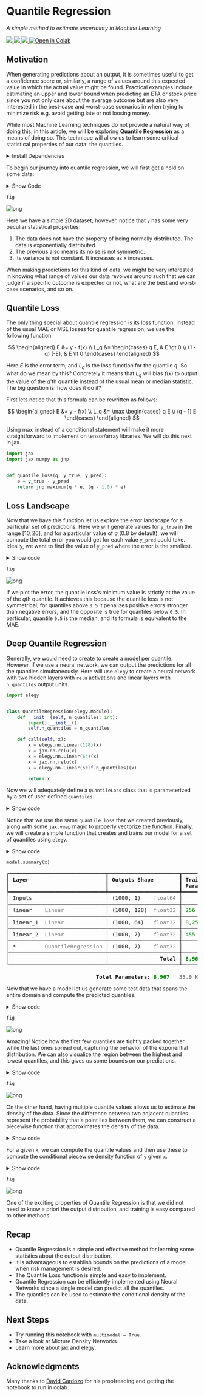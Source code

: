 # Quantile Regression
_A simple method to estimate uncertainty in Machine Learning_

<a href="https://github.com/cgarciae/quantile-regression" target="_parent">
    <img src="https://img.shields.io/badge/R-Open%20Repo-blue"/>
</a>
<a href="https://hackmd.io/@cgarciae/quantile-regression" target="_parent">
    <img src="https://img.shields.io/badge/B-Open%20Blog-blue"/>
</a>
<a href="https://hackmd.io/@cgarciae/quantile-regression-presentation#/" target="_parent">
    <img src="https://img.shields.io/badge/S-Open%20Slides-blue"/>
</a>
<a href="https://colab.research.google.com/github/cgarciae/quantile-regression/blob/master/main.ipynb" target="_parent">
    <img src="https://colab.research.google.com/assets/colab-badge.svg" alt="Open in Colab"/>
</a>



## Motivation
When generating predictions about an output, it is sometimes useful to get a confidence score or, similarly, a range of values around this expected value in which the actual value might be found. Practical examples include estimating an upper and lower bound when predicting an ETA or stock price since you not only care about the average outcome but are also very interested in the best-case and worst-case scenarios in when trying to minimize risk e.g. avoid getting late or not loosing money.

While most Machine Learning techniques do not provide a natural way of doing this, in this article, we will be exploring **Quantile Regression** as a means of doing so. This technique will allow us to learn some critical statistical properties of our data: the quantiles.

<details>
<summary markdown="span">Install Dependencies</summary>


```python
# uncomment to install dependencies
# ! curl -Ls https://raw.githubusercontent.com/cgarciae/quantile-regression/master/requirements.txt > requirements.txt
# ! pip install -qr requirements.txt
# ! pip install -U matplotlib
```

</details>

To begin our journey into quantile regression, we will first get a hold on some data:

<details>
<summary markdown="span">Show Code</summary>


```python
import numpy as np
import matplotlib.pyplot as plt
import os

plt.rcParams["figure.dpi"] = int(os.environ.get("FIGURE_DPI", 150))
plt.rcParams["figure.facecolor"] = os.environ.get("FIGURE_FACECOLOR", "white")
np.random.seed(69)


def create_data(multimodal: bool):
    x = np.random.uniform(0.3, 10, 1000)
    y = np.log(x) + np.random.exponential(0.1 + x / 20.0)

    if multimodal:
        x = np.concatenate([x, np.random.uniform(5, 10, 500)])
        y = np.concatenate([y, np.random.normal(6.0, 0.3, 500)])

    return x[..., None], y[..., None]


multimodal: bool = False

x, y = create_data(multimodal)

fig = plt.figure()
plt.scatter(x[..., 0], y[..., 0], s=20, facecolors="none", edgecolors="k")
plt.close()
```

</details>


```python
fig
```




    
![png](https://raw.githubusercontent.com/cgarciae/quantile-regression/master/README_files/README_6_0.png)
    



Here we have a simple 2D dataset; however, notice that `y` has some very peculiar statistical properties:

1. The data does not have the property of being normally distributed. The data is exponentially distributed.
2. The previous also means its noise is not symmetric.
3. Its variance is not constant. It increases as x increases.

When making predictions for this kind of data, we might be very interested in knowing what range of values our data revolves around such that we can judge if a specific outcome is expected or not, what are the best and worst-case scenarios, and so on.

## Quantile Loss
The only thing special about quantile regression is its loss function. Instead of the usual MAE or MSE losses for quantile regression, we use the following function:

$$
\begin{aligned}
    E &= y - f(x) \\
    L_q &= \begin{cases}
        q  E,     &    E \gt 0  \\
        (1 - q) (-E), &    E \lt 0
    \end{cases}
\end{aligned}
$$

Here $E$ is the error term, and $L_q$ is the loss function for the quantile $q$. So what do we mean by this? Concretely it means that $L_q$ will bias $f(x)$ to output the value of the $q$'th quantile instead of the usual mean or median statistic. The big question is: how does it do it?

First lets notice that this formula can be rewritten as follows:

$$
\begin{aligned}
    E &= y - f(x) \\
    L_q &= \max \begin{cases}
        q  E   \\
        (q - 1) E
    \end{cases}
\end{aligned}
$$

Using $\max$ instead of a conditional statement will make it more straightforward to implement on tensor/array libraries. We will do this next in jax.


```python
import jax
import jax.numpy as jnp


def quantile_loss(q, y_true, y_pred):
    e = y_true - y_pred
    return jnp.maximum(q * e, (q - 1.0) * e)
```

## Loss Landscape
Now that we have this function let us explore the error landscape for a particular set of predictions. Here we will generate values for `y_true` in the range $[10, 20]$, and for a particular value of $q$ (0.8 by default), we will compute the total error you would get for each value `y_pred` could take. Ideally, we want to find the value of `y_pred` where the error is the smallest.

<details>
<summary markdown="span">Show code</summary>


```python
def calculate_error(q):
    y_true = np.linspace(10, 20, 100)
    y_pred = np.linspace(10, 20, 200)

    loss = jax.vmap(quantile_loss, in_axes=(None, None, 0))(q, y_true, y_pred)
    loss = loss.mean(axis=1)

    return y_true, y_pred, loss


q = 0.8
y_true, y_pred, loss = calculate_error(q)
q_true = np.quantile(y_true, q)


fig = plt.figure()
plt.plot(y_pred, loss)
plt.vlines(q_true, 0, loss.max(), linestyles="dashed", colors="k")
plt.gca().set_xlabel("y_pred")
plt.gca().set_ylabel("loss")
plt.title(f"Q({q:.2f}) = {q_true:.1f}")
plt.close()
```

    WARNING:absl:No GPU/TPU found, falling back to CPU. (Set TF_CPP_MIN_LOG_LEVEL=0 and rerun for more info.)


</details>


```python
fig
```




    
![png](https://raw.githubusercontent.com/cgarciae/quantile-regression/master/README_files/README_13_0.png)
    



If we plot the error, the quantile loss's minimum value is strictly at the value of the $q$th quantile. It achieves this because the quantile loss is not symmetrical; for quantiles above `0.5` it penalizes positive  errors stronger than negative errors, and the opposite is true for quantiles below `0.5`. In particular, quantile `0.5` is the median, and its formula is equivalent to the MAE.

## Deep Quantile Regression

Generally, we would need to create to create a model per quantile. However, if we use a neural network, we can output the predictions for all the quantiles simultaneously. Here will use `elegy` to create a neural network with two hidden layers with `relu` activations and linear layers with `n_quantiles` output units.


```python
import elegy


class QuantileRegression(elegy.Module):
    def __init__(self, n_quantiles: int):
        super().__init__()
        self.n_quantiles = n_quantiles

    def call(self, x):
        x = elegy.nn.Linear(128)(x)
        x = jax.nn.relu(x)
        x = elegy.nn.Linear(64)(x)
        x = jax.nn.relu(x)
        x = elegy.nn.Linear(self.n_quantiles)(x)

        return x
```

Now we will adequately define a `QuantileLoss` class that is parameterized by
a set of user-defined `quantiles`.

<details>
<summary markdown="span">Show code</summary>


```python
class QuantileLoss(elegy.Loss):
    def __init__(self, quantiles):
        super().__init__()
        self.quantiles = np.array(quantiles)

    def call(self, y_true, y_pred):
        loss = jax.vmap(quantile_loss, in_axes=(0, None, -1), out_axes=1)(
            self.quantiles, y_true[:, 0], y_pred
        )
        return jnp.sum(loss, axis=-1)
```

</details>

Notice that we use the same `quantile_loss` that we created previously, along with some `jax.vmap` magic to properly vectorize the function. Finally, we will create a simple function that creates and trains our model for a set of quantiles using `elegy`.

<details>
<summary markdown="span">Show code</summary>


```python
import optax


def train_model(quantiles, epochs: int, lr: float, eager: bool):
    model = elegy.Model(
        QuantileRegression(n_quantiles=len(quantiles)),
        loss=QuantileLoss(quantiles),
        optimizer=optax.adamw(lr),
        run_eagerly=eager,
    )

    model.fit(x, y, epochs=epochs, batch_size=64, verbose=0)

    return model


if not multimodal:
    quantiles = (0.05, 0.1, 0.3, 0.5, 0.7, 0.9, 0.95)
else:
    quantiles = np.linspace(0.05, 0.95, 9)

model = train_model(quantiles=quantiles, epochs=3001, lr=1e-4, eager=False)
```

</details>


```python
model.summary(x)
```


<pre style="white-space:pre;overflow-x:auto;line-height:normal;font-family:Menlo,'DejaVu Sans Mono',consolas,'Courier New',monospace">┏━━━━━━━━━━━━━━━━━━━━━━━━━━━━━━┳━━━━━━━━━━━━━━━━━━━━━━┳━━━━━━━━━━━━━━━━━━┳━━━━━━━━━━━━━━━┓
┃<span style="font-weight: bold"> Layer                        </span>┃<span style="font-weight: bold"> Outputs Shape        </span>┃<span style="font-weight: bold"> Trainable        </span>┃<span style="font-weight: bold"> Non-trainable </span>┃
┃                              ┃                      ┃<span style="font-weight: bold"> Parameters       </span>┃<span style="font-weight: bold"> Parameters    </span>┃
┡━━━━━━━━━━━━━━━━━━━━━━━━━━━━━━╇━━━━━━━━━━━━━━━━━━━━━━╇━━━━━━━━━━━━━━━━━━╇━━━━━━━━━━━━━━━┩
│ Inputs                       │ (1000, 1)    <span style="color: #7f7f7f; text-decoration-color: #7f7f7f">float64</span> │                  │               │
├──────────────────────────────┼──────────────────────┼──────────────────┼───────────────┤
│ linear    <span style="color: #7f7f7f; text-decoration-color: #7f7f7f">Linear</span>             │ (1000, 128)  <span style="color: #7f7f7f; text-decoration-color: #7f7f7f">float32</span> │ <span style="color: #008000; text-decoration-color: #008000">256</span>      <span style="color: #7f7f7f; text-decoration-color: #7f7f7f">1.0 KB</span>  │               │
├──────────────────────────────┼──────────────────────┼──────────────────┼───────────────┤
│ linear_1  <span style="color: #7f7f7f; text-decoration-color: #7f7f7f">Linear</span>             │ (1000, 64)   <span style="color: #7f7f7f; text-decoration-color: #7f7f7f">float32</span> │ <span style="color: #008000; text-decoration-color: #008000">8,256</span>    <span style="color: #7f7f7f; text-decoration-color: #7f7f7f">33.0 KB</span> │               │
├──────────────────────────────┼──────────────────────┼──────────────────┼───────────────┤
│ linear_2  <span style="color: #7f7f7f; text-decoration-color: #7f7f7f">Linear</span>             │ (1000, 7)    <span style="color: #7f7f7f; text-decoration-color: #7f7f7f">float32</span> │ <span style="color: #008000; text-decoration-color: #008000">455</span>      <span style="color: #7f7f7f; text-decoration-color: #7f7f7f">1.8 KB</span>  │               │
├──────────────────────────────┼──────────────────────┼──────────────────┼───────────────┤
│ *         <span style="color: #7f7f7f; text-decoration-color: #7f7f7f">QuantileRegression</span> │ (1000, 7)    <span style="color: #7f7f7f; text-decoration-color: #7f7f7f">float32</span> │                  │               │
├──────────────────────────────┼──────────────────────┼──────────────────┼───────────────┤
│<span style="font-weight: bold">                              </span>│<span style="font-weight: bold">                Total </span>│<span style="font-weight: bold"> </span><span style="color: #008000; text-decoration-color: #008000; font-weight: bold">8,967</span><span style="font-weight: bold">    </span><span style="color: #7f7f7f; text-decoration-color: #7f7f7f; font-weight: bold">35.9 KB</span><span style="font-weight: bold"> </span>│<span style="font-weight: bold">               </span>│
└──────────────────────────────┴──────────────────────┴──────────────────┴───────────────┘
<span style="font-weight: bold">                                                                                          </span>
<span style="font-weight: bold">                            Total Parameters: </span><span style="color: #008000; text-decoration-color: #008000; font-weight: bold">8,967</span><span style="font-weight: bold">   </span><span style="color: #7f7f7f; text-decoration-color: #7f7f7f; font-weight: bold">35.9 KB</span><span style="font-weight: bold">                             </span>
</pre>



    
    


Now that we have a model let us generate some test data that spans the entire domain and compute the predicted quantiles.

<details>
<summary markdown="span">Show code</summary>


```python
x_test = np.linspace(x.min(), x.max(), 100)
y_pred = model.predict(x_test[..., None])

fig = plt.figure()
plt.scatter(x, y, s=20, facecolors="none", edgecolors="k")

for i, q_values in enumerate(np.split(y_pred, len(quantiles), axis=-1)):
    plt.plot(x_test, q_values[:, 0], linewidth=2, label=f"Q({quantiles[i]:.2f})")

plt.legend()
plt.close()
```

</details>


```python
fig
```




    
![png](https://raw.githubusercontent.com/cgarciae/quantile-regression/master/README_files/README_28_0.png)
    



Amazing! Notice how the first few quantiles are tightly packed together while the last ones spread out, capturing the behavior of the exponential distribution. We can also visualize the region between the highest and lowest quantiles, and this gives us some bounds on our predictions.

<details>
<summary markdown="span">Show code</summary>


```python
median_idx = np.where(np.isclose(quantiles, 0.5))[0]

fig = plt.figure()
plt.fill_between(x_test, y_pred[:, -1], y_pred[:, 0], alpha=0.5, color="b")
plt.scatter(x, y, s=20, facecolors="none", edgecolors="k")
plt.plot(
    x_test,
    y_pred[:, median_idx],
    color="r",
    linestyle="dashed",
    label="Q(0.5)",
)
plt.legend()
plt.close()
```

</details>


```python
fig
```




    
![png](https://raw.githubusercontent.com/cgarciae/quantile-regression/master/README_files/README_32_0.png)
    



On the other hand, having multiple quantile values allows us to estimate the density of the data. Since the difference between two adjacent quantiles represent the probability that a point lies between them, we can construct a piecewise function that approximates the density of the data.

<details>
<summary markdown="span">Show code</summary>


```python
def get_pdf(quantiles, q_values):
    densities = []

    for i in range(len(quantiles) - 1):
        area = quantiles[i + 1] - quantiles[i]
        b = q_values[i + 1] - q_values[i]
        a = area / b

        densities.append(a)

    return densities


def piecewise(xs):
    return [xs[i + j] for i in range(len(xs) - 1) for j in range(2)]


def doubled(xs):
    return [np.clip(xs[i], 0, 3) for i in range(len(xs)) for _ in range(2)]
```

</details>

For a given `x`, we can compute the quantile values and then use these to compute the conditional piecewise density function of `y` given `x`.

<details>
<summary markdown="span">Show code</summary>


```python
xi = 7.0

q_values = model.predict(np.array([[xi]]))[0].tolist()

densities = get_pdf(quantiles, q_values)

fig = plt.figure()
plt.title(f"x = {xi}")
plt.fill_between(piecewise(q_values), 0, doubled(densities))
# plt.fill_between(q_values, 0, densities + [0])
# plt.plot(q_values, densities + [0], color="k")
plt.xlim(0, y.max())
plt.gca().set_xlabel("y")
plt.gca().set_ylabel("p(y)")
plt.close()
```

</details>


```python
fig
```




    
![png](https://raw.githubusercontent.com/cgarciae/quantile-regression/master/README_files/README_39_0.png)
    



One of the exciting properties of Quantile Regression is that we did not need to know a priori the output distribution, and training is easy compared to other methods.

## Recap
* Quantile Regression is a simple and effective method for learning some statistics
about the output distribution.
* It is advantageous to establish bounds on the predictions of a model when risk management is desired.
* The Quantile Loss function is simple and easy to implement.
* Quantile Regression can be efficiently implemented using Neural Networks since a single model can predict all the quantiles.
* The quantiles can be used to estimate the conditional density of the data.

## Next Steps
* Try running this notebook with `multimodal = True`.
* Take a look at Mixture Density Networks.
* Learn more about [jax](https://github.com/google/jax) and [elegy](https://github.com/poets-ai/elegy).

## Acknowledgments
Many thanks to [David Cardozo](https://github.com/davidnet) for his proofreading and getting the notebook to run in colab.
